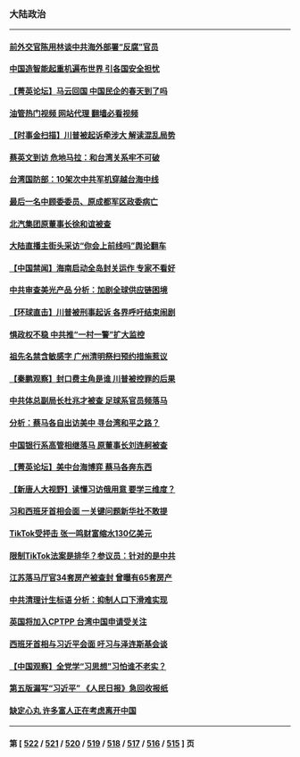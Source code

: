 ### 大陆政治
---
#### [前外交官陈用林谈中共海外部署“反腐”官员](../../pages/ncid277/n13963332.md?04020845) 
#### [中国造智能起重机遍布世界 引各国安全担忧](../../pages/ncid277/n13963383.md?04020845) 
#### [【菁英论坛】马云回国 中国民企的春天到了吗](../../pages/ncid277/n13963374.md?04020845) 
#### [油管热门视频 网站代理 翻墙必看视频](http://138.2.39.72:81/youtube.html?epic-marker?04020845)
#### [【时事金扫描】川普被起诉牵涉大 解读混乱局势](../../pages/ncid277/n13963361.md?04020845) 
#### [蔡英文到访 危地马拉：和台湾关系牢不可破](../../pages/ncid277/n13963323.md?04020845) 
#### [台湾国防部：10架次中共军机穿越台海中线](../../pages/ncid277/n13963316.md?04020845) 
#### [最后一名中顾委委员、原成都军区政委病亡](../../pages/ncid277/n13963291.md?04020845) 
#### [北汽集团原董事长徐和谊被查](../../pages/ncid277/n13963257.md?04020845) 
#### [大陆直播主街头采访“你会上前线吗”舆论翻车](../../pages/ncid277/n13963229.md?04020845) 
#### [【中国禁闻】海南启动全岛封关运作 专家不看好](../../pages/ncid277/n13962822.md?04020845) 
#### [中共审查美光产品 分析：加剧全球供应链困境](../../pages/ncid277/n13963146.md?04020845) 
#### [【环球直击】川普被刑事起诉 各界呼吁结束闹剧](../../pages/ncid277/n13962804.md?04020845) 
#### [惧政权不稳 中共推“一村一警”扩大监控](../../pages/ncid277/n13963063.md?04020845) 
#### [祖先名禁含敏感字 广州清明祭扫预约措施惹议](../../pages/ncid277/n13963038.md?04020845) 
#### [【秦鹏观察】封口费主角是谁 川普被控罪的后果](../../pages/ncid277/n13962862.md?04020845) 
#### [中共体总副局长杜兆才被查 足球系官员频落马](../../pages/ncid277/n13962903.md?04020845) 
#### [分析：蔡马各自出访美中 寻台湾和平之路？](../../pages/ncid277/n13962624.md?04020845) 
#### [中国银行系高管相继落马 原董事长刘连舸被查](../../pages/ncid277/n13962810.md?04020845) 
#### [【菁英论坛】美中台海博弈 蔡马各奔东西](../../pages/ncid277/n13962795.md?04020845) 
#### [【新唐人大视野】读懂习访俄用意 要学三维度？](../../pages/ncid277/n13962789.md?04020845) 
#### [习和西班牙首相会面 一关键问题新华社不敢提](../../pages/ncid277/n13962806.md?04020845) 
#### [TikTok受抨击 张一鸣财富缩水130亿美元](../../pages/ncid277/n13962772.md?04020845) 
#### [限制TikTok法案是排华？参议员：针对的是中共](../../pages/ncid277/n13962784.md?04020845) 
#### [江苏落马厅官34套房产被查封 曾曝有65套房产](../../pages/ncid277/n13962774.md?04020845) 
#### [中共清理计生标语 分析：抑制人口下滑难实现](../../pages/ncid277/n13962782.md?04020845) 
#### [英国将加入CPTPP 台湾中国申请受关注](../../pages/ncid277/n13962671.md?04020845) 
#### [西班牙首相与习近平会面 吁习与泽连斯基会谈](../../pages/ncid277/n13962758.md?04020845) 
#### [【中国观察】全党学“习思想”习怕谁不老实？](../../pages/ncid277/n13962733.md?04020845) 
#### [第五版漏写“习近平” 《人民日报》急回收报纸](../../pages/ncid277/n13962463.md?04020845) 
#### [缺定心丸 许多富人正在考虑离开中国](../../pages/ncid277/n13962259.md?04020845) 

---
#### 第 [ [522](./522.md?04020845) / [521](./521.md?04020845) / [520](./520.md?04020845) / [519](./519.md?04020845) / [518](./518.md?04020845) / [517](./517.md?04020845) / [516](./516.md?04020845) / [515](./515.md?04020845) ] 页
